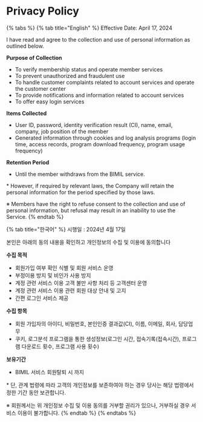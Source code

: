 # Privacy Policy

{% tabs %}
{% tab title="English" %}
Effective Date: April 17, 2024

I have read and agree to the collection and use of personal information as outlined below.

**Purpose of Collection**

* To verify membership status and operate member services
* To prevent unauthorized and fraudulent use
* To handle customer complaints related to account services and operate the customer center
* To provide notifications and information related to account services
* To offer easy login services

**Items Collected**

* User ID, password, identity verification result (CI), name, email, company, job position of the member
* Generated information through cookies and log analysis programs (login time, access records, program download frequency, program usage frequency)

**Retention Period**

* Until the member withdraws from the BIMIL service.

\* However, if required by relevant laws, the Company will retain the personal information for the period specified by those laws.

※ Members have the right to refuse consent to the collection and use of personal information, but refusal may result in an inability to use the Service.
{% endtab %}

{% tab title="한국어" %}
시행일 : 2024년 4월 17일

본인은 아래의 동의 내용을 확인하고 개인정보의 수집 및 이용에 동의합니다

**수집 목적**

* 회원가입 여부 확인 식별 및 회원 서비스 운영
* 부정이용 방지 및 비인가 사용 방지
* 계정 관련 서비스 이용 고객 불만 사항 처리 등 고객센터 운영
* 계정 관련 서비스 이용 관련 회원 대상 안내 및 고지
* 간편 로그인 서비스 제공

**수집 항목**

* 회원 가입자의 아이디, 비밀번호, 본인인증 결과값(CI), 이름, 이메일, 회사, 담당업무
* 쿠키, 로그분석 프로그램을 통한 생성정보(로그인 시간, 접속기록(접속시간), 프로그램 다운로드 횟수, 프로그램 사용 횟수)

**보유기간**

* BIMIL 서비스 회원탈퇴 시 까지

\* 단, 관계 법령에 따라 고객의 개인정보를 보존하여야 하는 경우 당사는 해당 법령에서 정한 기간 동안 보관합니다.

※ 회원께서는 위 개인정보 수집 및 이용 동의를 거부할 권리가 있으나, 거부하실 경우 서비스 이용이 불가합니다.
{% endtab %}
{% endtabs %}
